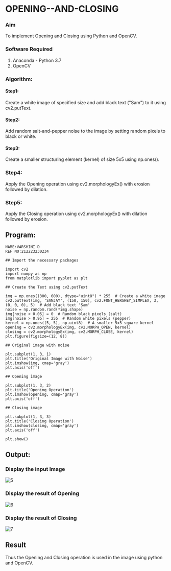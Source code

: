 # OPENING--AND-CLOSING
### Aim
To implement Opening and Closing using Python and OpenCV.

### Software Required
1. Anaconda - Python 3.7
2. OpenCV
   
### Algorithm:
#### Step1:
Create a white image of specified size and add black text ("Sam") to it using cv2.putText.
#### Step2:
Add random salt-and-pepper noise to the image by setting random pixels to black or white.
#### Step3:
Create a smaller structuring element (kernel) of size 5x5 using np.ones().
### Step4:
Apply the Opening operation using cv2.morphologyEx() with erosion followed by dilation.
### Step5:
Apply the Closing operation using cv2.morphologyEx() with dilation followed by erosion.

## Program:
```
NAME:VARSHINI D
REF NO:212223230234

## Import the necessary packages

import cv2
import numpy as np
from matplotlib import pyplot as plt

## Create the Text using cv2.putText

img = np.ones((300, 600), dtype="uint8") * 255  # Create a white image
cv2.putText(img, 'SANJAY', (150, 150), cv2.FONT_HERSHEY_SIMPLEX, 3, (0, 0, 0), 5)  # Add black text 'Sam'
noise = np.random.rand(*img.shape)
img[noise < 0.05] = 0  # Random black pixels (salt)
img[noise > 0.95] = 255  # Random white pixels (pepper)
kernel = np.ones((5, 5), np.uint8)  # A smaller 5x5 square kernel
opening = cv2.morphologyEx(img, cv2.MORPH_OPEN, kernel)
closing = cv2.morphologyEx(img, cv2.MORPH_CLOSE, kernel)
plt.figure(figsize=(12, 8))

## Original image with noise

plt.subplot(1, 3, 1)
plt.title('Original Image with Noise')
plt.imshow(img, cmap='gray')
plt.axis('off')

## Opening image

plt.subplot(1, 3, 2)
plt.title('Opening Operation')
plt.imshow(opening, cmap='gray')
plt.axis('off')

## Closing image

plt.subplot(1, 3, 3)
plt.title('Closing Operation')
plt.imshow(closing, cmap='gray')
plt.axis('off')

plt.show()
```
## Output:
### Display the input Image
![5](https://github.com/user-attachments/assets/57a98d7d-f471-4b07-9df5-0292addea4b8)


### Display the result of Opening
![6](https://github.com/user-attachments/assets/167931f0-05b1-4ef0-9ed5-3b09663121c1)


### Display the result of Closing
![7](https://github.com/user-attachments/assets/35dc6a51-dc04-4829-b2d2-8b28afd1343c)



## Result
Thus the Opening and Closing operation is used in the image using python and OpenCV.
